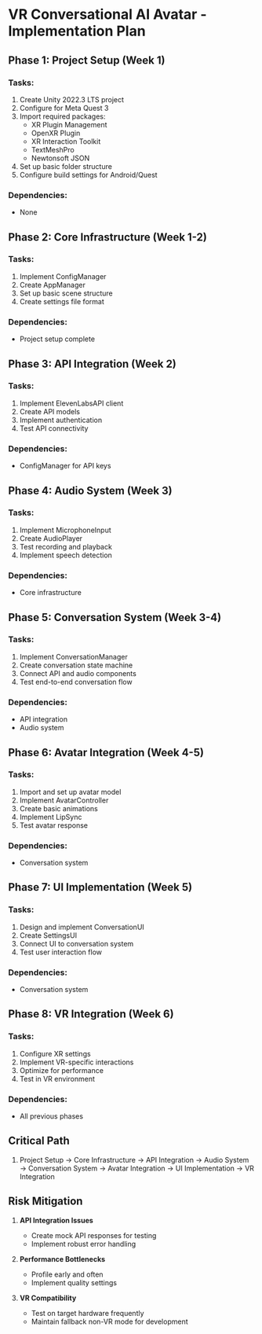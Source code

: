 # VR Conversational AI Avatar - Implementation Plan

## Phase 1: Project Setup (Week 1)

### Tasks:
1. Create Unity 2022.3 LTS project
2. Configure for Meta Quest 3
3. Import required packages:
   - XR Plugin Management
   - OpenXR Plugin
   - XR Interaction Toolkit
   - TextMeshPro
   - Newtonsoft JSON
4. Set up basic folder structure
5. Configure build settings for Android/Quest

### Dependencies:
- None

## Phase 2: Core Infrastructure (Week 1-2)

### Tasks:
1. Implement ConfigManager
2. Create AppManager
3. Set up basic scene structure
4. Create settings file format

### Dependencies:
- Project setup complete

## Phase 3: API Integration (Week 2)

### Tasks:
1. Implement ElevenLabsAPI client
2. Create API models
3. Implement authentication
4. Test API connectivity

### Dependencies:
- ConfigManager for API keys

## Phase 4: Audio System (Week 3)

### Tasks:
1. Implement MicrophoneInput
2. Create AudioPlayer
3. Test recording and playback
4. Implement speech detection

### Dependencies:
- Core infrastructure

## Phase 5: Conversation System (Week 3-4)

### Tasks:
1. Implement ConversationManager
2. Create conversation state machine
3. Connect API and audio components
4. Test end-to-end conversation flow

### Dependencies:
- API integration
- Audio system

## Phase 6: Avatar Integration (Week 4-5)

### Tasks:
1. Import and set up avatar model
2. Implement AvatarController
3. Create basic animations
4. Implement LipSync
5. Test avatar response

### Dependencies:
- Conversation system

## Phase 7: UI Implementation (Week 5)

### Tasks:
1. Design and implement ConversationUI
2. Create SettingsUI
3. Connect UI to conversation system
4. Test user interaction flow

### Dependencies:
- Conversation system

## Phase 8: VR Integration (Week 6)

### Tasks:
1. Configure XR settings
2. Implement VR-specific interactions
3. Optimize for performance
4. Test in VR environment

### Dependencies:
- All previous phases

## Critical Path

1. Project Setup → Core Infrastructure → API Integration → Audio System → Conversation System → Avatar Integration → UI Implementation → VR Integration

## Risk Mitigation

1. **API Integration Issues**
   - Create mock API responses for testing
   - Implement robust error handling

2. **Performance Bottlenecks**
   - Profile early and often
   - Implement quality settings

3. **VR Compatibility**
   - Test on target hardware frequently
   - Maintain fallback non-VR mode for development